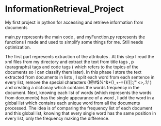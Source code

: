 # InformationRetrieval_Project
My first project in python for accessing and retrieve information from documents

main.py represents the main code , and myFunction.py represents the functions I made and used
to simplify some things for me. Still needs optimization.

  The first part represents extraction of the attributes . At this step I read the xml files from
my directory and extract the text from title tags , p (paragraphs) tags and code tags ( which refers
to the topics of the documents so I can classify them later). In this phase I store the text extracted
from documents in lists , I split each word from each sentence in every list, remove the special 
characters (!@#$%^&*()_+-={}[]|\:;\"'<>,.?/ ) and creating a dictionay which contains the words 
frequency in the document. Next, knowing each list of words (which represents the words from documents)
has the single appearance of a word , I add the word in a global list which contains each unique word from
all the documents processed. The idea is of comparing the frequency list of each document and this global list, knowing
that every single word has the same position in every list, only the frequency making the difference.
